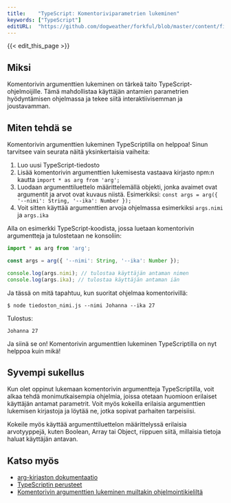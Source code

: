 ```yaml
---
title:    "TypeScript: Komentoriviparametrien lukeminen"
keywords: ["TypeScript"]
editURL:  "https://github.com/dogweather/forkful/blob/master/content/fi/typescript/reading-command-line-arguments.md"
---
```


{{< edit_this_page >}}

## Miksi

Komentorivin argumenttien lukeminen on tärkeä taito TypeScript-ohjelmoijille. Tämä mahdollistaa käyttäjän antamien parametrien hyödyntämisen ohjelmassa ja tekee siitä interaktiivisemman ja joustavamman.

## Miten tehdä se

Komentorivin argumenttien lukeminen TypeScriptilla on helppoa! Sinun tarvitsee vain seurata näitä yksinkertaisia vaiheita:

1. Luo uusi TypeScript-tiedosto
2. Lisää komentorivin argumenttien lukemisesta vastaava kirjasto npm:n kautta `import * as arg from 'arg';`
3. Luodaan argumenttiluettelo määrittelemällä objekti, jonka avaimet ovat argumentit ja arvot ovat kuvaus niistä. Esimerkiksi: `const args = arg({ '--nimi': String, '--ika': Number });`
4. Voit sitten käyttää argumenttien arvoja ohjelmassa esimerkiksi `args.nimi` ja `args.ika`

Alla on esimerkki TypeScript-koodista, jossa luetaan komentorivin argumentteja ja tulostetaan ne konsoliin:

```TypeScript
import * as arg from 'arg'; 

const args = arg({ '--nimi': String, '--ika': Number });

console.log(args.nimi); // tulostaa käyttäjän antaman nimen
console.log(args.ika); // tulostaa käyttäjän antaman iän
```

Ja tässä on mitä tapahtuu, kun suoritat ohjelmaa komentorivillä:

`$ node tiedoston_nimi.js --nimi Johanna --ika 27`

Tulostus:

`Johanna 27`

Ja siinä se on! Komentorivin argumenttien lukeminen TypeScriptilla on nyt helppoa kuin mikä!

## Syvempi sukellus

Kun olet oppinut lukemaan komentorivin argumentteja TypeScriptilla, voit alkaa tehdä monimutkaisempia ohjelmia, joissa otetaan huomioon erilaiset käyttäjän antamat parametrit. Voit myös kokeilla erilaisia argumenttien lukemisen kirjastoja ja löytää ne, jotka sopivat parhaiten tarpeisiisi.

Kokeile myös käyttää argumenttiluettelon määrittelyssä erilaisia arvotyyppejä, kuten Boolean, Array tai Object, riippuen siitä, millaisia tietoja haluat käyttäjän antavan.

## Katso myös

- [arg-kirjaston dokumentaatio](https://www.npmjs.com/package/arg)
- [TypeScriptin perusteet](https://www.typescriptlang.org/docs/handbook/typescript-in-5-minutes.html)
- [Komentorivin argumenttien lukeminen muiltakin ohjelmointikieliltä](https://www.digitalocean.com/community/tutorials/about-command-line-arguments-and-flags#other-languages)